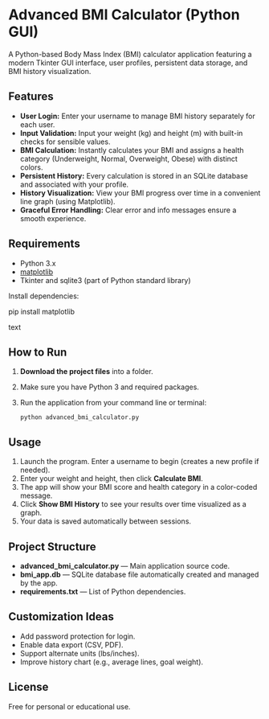 # Advanced BMI Calculator (Python GUI)

A Python-based Body Mass Index (BMI) calculator application featuring a modern Tkinter GUI interface, user profiles, persistent data storage, and BMI history visualization.

## Features

- **User Login:** Enter your username to manage BMI history separately for each user.
- **Input Validation:** Input your weight (kg) and height (m) with built-in checks for sensible values.
- **BMI Calculation:** Instantly calculates your BMI and assigns a health category (Underweight, Normal, Overweight, Obese) with distinct colors.
- **Persistent History:** Every calculation is stored in an SQLite database and associated with your profile.
- **History Visualization:** View your BMI progress over time in a convenient line graph (using Matplotlib).
- **Graceful Error Handling:** Clear error and info messages ensure a smooth experience.

## Requirements

- Python 3.x
- [matplotlib](https://matplotlib.org/)
- Tkinter and sqlite3 (part of Python standard library)

Install dependencies:

pip install matplotlib

text

## How to Run

1. **Download the project files** into a folder.
2. Make sure you have Python 3 and required packages.
3. Run the application from your command line or terminal:

    ```
    python advanced_bmi_calculator.py
    ```

## Usage

1. Launch the program. Enter a username to begin (creates a new profile if needed).
2. Enter your weight and height, then click **Calculate BMI**.
3. The app will show your BMI score and health category in a color-coded message.
4. Click **Show BMI History** to see your results over time visualized as a graph.
5. Your data is saved automatically between sessions.

## Project Structure

- **advanced_bmi_calculator.py** — Main application source code.
- **bmi_app.db** — SQLite database file automatically created and managed by the app.
- **requirements.txt** — List of Python dependencies.

## Customization Ideas

- Add password protection for login.
- Enable data export (CSV, PDF).
- Support alternate units (lbs/inches).
- Improve history chart (e.g., average lines, goal weight).

## License

Free for personal or educational use.
